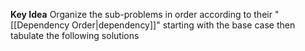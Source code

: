 **Key Idea**
Organize the sub-problems in order according to their "[[Dependency Order|dependency]]" starting with the base case then tabulate the following solutions